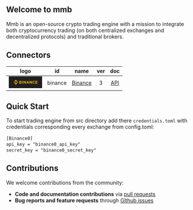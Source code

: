 ## Welcome to mmb
Mmb is an open-source crypto trading engine with a mission to integrate both cryptocurrency trading (on both centralized exchanges and decentralized protocols) and traditional brokers.

## Connectors


| logo | id | name | ver | doc |
|:---:|:---:|:---:|:---:|:---:|
| <img src="assets/binance-logo.jpg" alt="Binance" width="90" /> | binance | [Binance](https://www.binance.com/) | 3 | [API](https://github.com/binance/binance-spot-api-docs/blob/master/rest-api.md) |

## Quick Start

To start trading engine from src directory add there `credentials.toml` with credentials corresponding every exchange from config.toml:
```
[Binance0]
api_key = "binance0_api_key"
secret_key = "binance0_secret_key"
```

## Contributions

We welcome contributions from the community:
- **Code and documentation contributions** via [pull requests](https://github.com/purefinance/mmb/pulls)
- **Bug reports and feature requests** through [Github issues](https://github.com/purefinance/mmb/issues)
